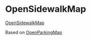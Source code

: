 # OpenSidewalkMap

[OpenSidewalkMap](https://www.opensidewalkmap.com/)

Based on [OpenParkingMap](https://github.com/brandonfcohen1/openparkingmap)
